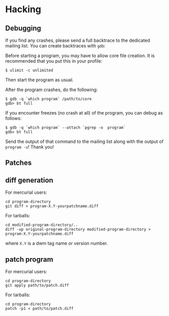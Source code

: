 Hacking
=======

Debugging
---------
If you find any crashes, please send a full backtrace to the dedicated mailing list.
You can create backtraces with `gdb`:

Before starting a program, you may have to allow core file creation. It is
recommended that you put this in your profile:

    $ ulimit -c unlimited

Then start the program as usual.

After the program crashes, do the following:

    $ gdb -q `which program` /path/to/core
    gdb> bt full

If you encounter freezes (no crash at all) of the program, you can debug as follows:

    $ gdb -q `which program` --attach `pgrep -o  program`
    gdb> bt full

Send the output of that command to the mailing list along with the output of
`program -v`! Thank you!


Patches
-------

diff generation
---------------
For mercurial users:

    cd program-directory
    git diff > program-X.Y-yourpatchname.diff

For tarballs:

    cd modified-program-directory/..
    diff -up original-program-directory modified-program-directory > program-X.Y-yourpatchname.diff

where `X.Y` is a dwm tag name or version number.

patch program
-------------
For mercurial users:

    cd program-directory
    git apply path/to/patch.diff

For tarballs:

    cd program-directory
    patch -p1 < path/to/patch.diff

